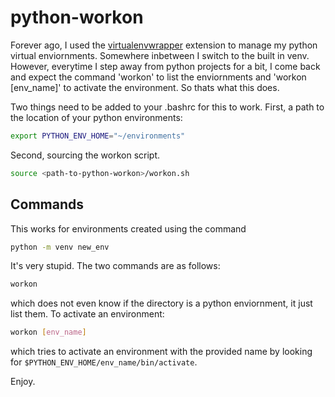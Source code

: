 # python-workon
Forever ago, I used the [virtualenvwrapper](https://github.com/python-virtualenvwrapper/virtualenvwrapper) extension to manage my python virtual enviornments. Somewhere inbetween I switch to the built in venv. However, everytime I step away from python projects for a bit, I come back and expect the command 'workon' to list the enviornments and 'workon [env_name]' to activate the environment. So thats what this does.


Two things need to be added to your .bashrc for this to work. First, a path to the location of your python environments:
```bash
export PYTHON_ENV_HOME="~/environments"
```
Second, sourcing the workon script.

```bash
source <path-to-python-workon>/workon.sh
```



## Commands
This works for environments created using the command
```bash
python -m venv new_env
```

It's very stupid. The two commands are as follows:
```bash
workon
```
which does not even know if the directory is a python enviornment, it just list them. To activate an environment:
```bash
workon [env_name]
```
which tries to activate an environment with the provided name by looking for `$PYTHON_ENV_HOME/env_name/bin/activate`.

Enjoy.

